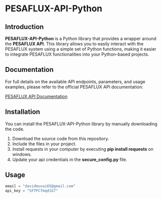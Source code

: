 # PESAFLUX-API-Python

## Introduction

**PESAFLUX-API-Python** is a Python library that provides a wrapper around the **PESAFLUX API**. This library allows you to easily interact with the PESAFLUX system using a simple set of Python functions, making it easier to integrate PESAFLUX functionalities into your Python-based projects.

## Documentation

For full details on the available API endpoints, parameters, and usage examples, please refer to the official PESAFLUX API documentation:

[PESAFLUX API Documentation](https://velelazesoftwares.co.ke/api/documentation/index.html)

## Installation

You can install the PESAFLUX-API-Python library by manually downloading the code.

1. Download the source code from this repository.
2. Include the  files in your project.
3. Install requests in your computer by executing **pip install requests** on windows.
4. Update your api credentials in the **secure_config.py** file.

## Usage

```python
email = "davidmuvai65@gmail.com"
api_key = "SFTPCfmqd1G7"


